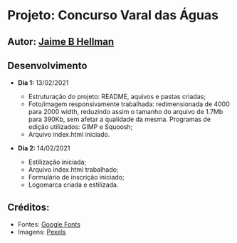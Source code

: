 # Projeto: Concurso Varal das Águas

## Autor: [Jaime B Hellman](https://github.com/j-hellman)

## Desenvolvimento
* **Dia 1:** 13/02/2021
  - Estruturação do projeto: README, aquivos e pastas criadas;
  - Foto/imagem responsivamente trabalhada: redimensionada de 4000 para 2000 width, reduzindo assim o tamanho do arquivo de 1.7Mb para 390Kb, sem afetar a qualidade da mesma. Programas de edição utilizados: GIMP e Squoosh;
  - Arquivo index.html iniciado.

* **Dia 2:** 14/02/2021
  - Estilização iniciada;
  - Arquivo index.html trabalhado;
  - Formulário de inscrição iniciado;
  - Logomarca criada e estilizada.


## Créditos:
  - Fontes: [Google Fonts](https://fonts.google.com/)
  - Imagens: [Pexels](https://www.pexels.com/)
